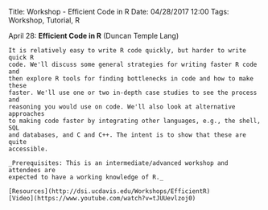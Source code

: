 Title: Workshop - Efficient Code in R
Date: 04/28/2017 12:00 
Tags: Workshop, Tutorial, R


 April 28: __Efficient Code in R__ (Duncan Temple Lang)
   
    It is relatively easy to write R code quickly, but harder to write quick R
    code. We'll discuss some general strategies for writing faster R code and
    then explore R tools for finding bottlenecks in code and how to make these
    faster. We'll use one or two in-depth case studies to see the process and
    reasoning you would use on code. We'll also look at alternative approaches
    to making code faster by integrating other languages, e.g., the shell, SQL
    and databases, and C and C++. The intent is to show that these are quite
    accessible.

    _Prerequisites: This is an intermediate/advanced workshop and attendees are
    expected to have a working knowledge of R._
	
	[Resources](http://dsi.ucdavis.edu/Workshops/EfficientR)
	[Video](https://www.youtube.com/watch?v=tJUUevlzoj0)